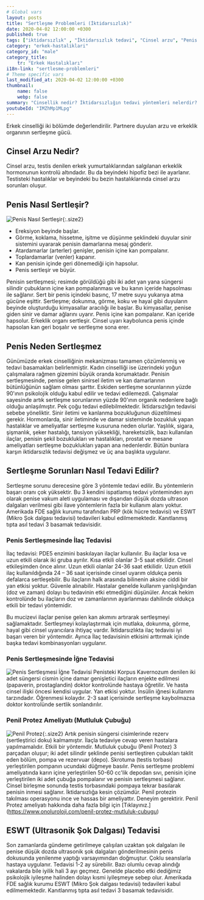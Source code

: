 ```yaml
---
# Global vars
layout: posts
title: "Sertleşme Problemleri (İktidarsızlık)"
date: 2020-04-02 12:00:00 +0300
published: true
tags: ["iktidarsızlık" , "İktidarsızlık tedavi", "Cinsel arzu", "Penis nasıl sertleşir", "Penisin sertleşme sorunları", "Sertleşme sorunu tedavisi", "iktidarsızlık çözümü" , "sertleşme sorunu çözüm" , "sertleşme problemi çözüm" , "sertleşme sorunu ameliyat" , "sertleşme sorunu iğne" , "sertleşme sorunu ilaç", "iktidarsızlık ilaç" , "iktidarsızlık iğne" , "sertleşme sorunu ESWT" , "mutluluk çubuğu", "Penil protez" , "sertleşme sorunu neden olur" , "ereksiyon sorunu" , "penis sertleşmesi" , "sertleşme problemi" , "sertleşme sorunu" , "sertleşmeme" , "penis neden sertleşmez" , "sertleşme sorunu ameliyatı" , "ereksiyon tedavi" ]
category: "erkek-hastaliklari"
category_id: "male"
category_title:
    tr: "Erkek Hastalıkları"
i18n-link: "sertlesme-problemleri"
# Theme specific vars
last_modified_at: 2020-04-02 12:00:00 +0300
thumbnail:
    name: false
    webp: false
summary: "Cinsellik nedir? İktidarsızlığın tedavi yöntemleri nelerdir? Cinsel arzu nedir? Penis nasıl sertleşir? Penisin sertleşme sorunları, Sertleşme sorunlarının tedavileri, İktidarsızlık tedavileri; ilaçla tedavi, mutluluk çubuğu, penil protez Erken boşalma ve Erken boşalma tedavisi..."
youtubeId: "IMZhMp1MLpg"
---
```






Erkek cinselliği iki bölümde değerlendirilir. Partnere duyulan arzu ve erkeklik organının sertleşme gücü.

## Cinsel Arzu Nedir?

Cinsel arzu, testis denilen erkek yumurtalıklarından salgılanan erkeklik hormonunun kontrolü altındadır. Bu da beyindeki hipofiz bezi ile ayarlanır. Testisteki hastalıklar ve beyindeki bu bezin hastalıklarında cinsel arzu sorunları oluşur.

## Penis Nasıl Sertleşir?

![Penis Nasıl Sertleşir](/assets/img/penisnasilsertlesir.jpeg){:.size2}

* Ereksiyon beyinde başlar.
* Görme, koklama, hissetme, işitme ve düşünme şeklindeki duyular sinir sistemini uyararak penisin damarlarına mesaj gönderir.
* Atardamarlar (arterler) genişler, penisin içine kan pompalanır.
* Toplardamarlar (venler) kapanır.
* Kan penisin içinde geri dönemediği için hapsolur.
* Penis sertleşir ve büyür.

Penisin sertleşmesi; resimde görüldüğü gibi iki adet yan yana süngersi silindir çubukların içine kan pompalanması ve bu kanın içeride hapsolması ile sağlanır. Sert bir penis içindeki basınç, 17 metre suyu yukarıya atma gücüne eşittir. Sertleşme; dokunma, görme, koku ve hayal gibi duyuların beyinde oluşturduğu kimyasallar aracılığı ile başlar. Bu kimyasallar, penise giden sinir ve damar ağlarını uyarır. Penis içine kan pompalanır. Kan içeride hapsolur. Erkeklik organı sertleşir. Cinsel uyarı kaybolunca penis içinde hapsolan kan geri boşalır ve sertleşme sona erer.

## Penis Neden Sertleşmez

Günümüzde erkek cinselliğinin mekanizması tamamen çözümlenmiş ve tedavi basamakları belirlenmiştir. Kadın cinselliği ise üzerindeki yoğun çalışmalara rağmen gizemini büyük oranda korumaktadır. Penisin sertleşmesinde, penise gelen sinirsel iletim ve kan damarlarının bütünlüğünün sağlam olması şarttır. Eskiden sertleşme sorunlarının yüzde 90'ının psikolojik olduğu kabul edilir ve tedavi edilemezdi. Çalışmalar sayesinde artık sertleşme sorunlarının yüzde 90'ının organik nedenlere bağlı olduğu anlaşılmıştır. Pek çoğu tedavi edilebilmektedir. İktidarsızlığın tedavisi sebebe yöneliktir. Sinir iletimi ve kanlanma bozukluğunun düzeltilmesi gerekir. Hormonlarda, sinir iletiminde ve damar sisteminde bozukluk yapan hastalıklar ve ameliyatlar sertleşme kusuruna neden olurlar. Yaşlılık, sigara, şişmanlık, şeker hastalığı, tansiyon yüksekliği, hareketsizlik, bazı kullanılan ilaçlar, penisin şekil bozuklukları ve hastalıkları, prostat ve mesane ameliyatları sertleşme bozuklukları yapan ana nedenlerdir. Bütün bunlara karşın iktidarsızlık tedavisi değişmez ve üç ana başlıkta uygulanır.

## Sertleşme Sorunları Nasıl Tedavi Edilir?

Sertleşme sorunu derecesine göre 3 yöntemle tedavi edilir. Bu yöntemlerin başarı oranı çok yüksektir. Bu 3 kendini ispatlamış tedavi yönteminden ayrı olarak penise vakum aleti uygulaması ve dışarıdan düşük dozda ultrason dalgaları verilmesi gibi ilave yöntemlerin fazla bir kullanım alanı yoktur. Amerikada FDE sağlık kurumu tarafından PRP (kök hücre tedavisi) ve ESWT (Mikro Şok dalgası tedavisi) tedavileri kabul edilmemektedir. Kanıtlanmış tıpta asıl tedavi 3 basamak tedavisidir.

### Penis Sertleşmesinde İlaç Tedavisi

İlaç tedavisi: PDE5 enzimini baskılayan ilaçlar kullanılır. Bu ilaçlar kısa ve uzun etkili olarak iki gruba ayrılır. Kısa etkili olanlar 3-5 saat etkilidir. Cinsel etkileşimden önce alınır. Uzun etkili olanlar 24-36 saat etkilidir. Uzun etkili ilaç kullanıldığında 24 – 36 saat içerisinde cinsel uyarım oldukça penis defalarca sertleşebilir. Bu ilaçların halk arasında bilinenin aksine ciddi bir yan etkisi yoktur. Güvenle alınabilir. Hastalar genelde kullanım yanlışlığından (doz ve zaman) dolayı bu tedavinin etki etmediğini düşünüler. Ancak hekim kontrolünde bu ilaçların doz ve zamanlarının ayarlanması dahilinde oldukça etkili bir tedavi yöntemidir.

​Bu mucizevi ilaçlar penise gelen kan akımını artırarak sertleşmeyi sağlamaktadır. Sertleşmeyi kolaylaştırmak için mutlaka, dokunma, görme, hayal gibi cinsel uyarıcılara ihtiyaç vardır. İktidarsızlıkta ilaç tedavisi iyi başarı veren bir yöntemdir. Ayrıca İlaç tedavisinin etkisini arttırmak içinde başka tedavi kombinasyonları uygulanır.


### Penis Sertleşmesinde İğne Tedavisi

![Penis Sertleşmesi İğne Tedavisi](/assets/img/sertlesmesorunuigne.jpeg)
Penisteki Korpus Kavernozum denilen iki adet süngersi cismin içine damar genişletici ilaçların enjekte edilmesi (papaverin, prostaglandin) doktor kontrolünde hastaya öğretilir. Ve hasta cinsel ilişki öncesi kendisi uygular. Yan etkisi yoktur. İnsülin iğnesi kullanımı tarzındadır. Öğrenmesi kolaydır. 2-3 saat içerisinde sertleşme kaybolmazsa doktor kontrolünde sertlik sonlandırılır.

### Penil Protez Ameliyatı (Mutluluk Çubuğu)

![Penil Protez](/assets/img/penilprotez.jpeg){:.size2}
Artık penisin süngersi cisimlerinde rezerv (sertleştirici doku) kalmamıştır. İlaçla tedaviye cevap veren hastalara yapılmamalıdır. Etkili bir yöntemdir. Mutluluk çubuğu (Penil Protez) 3 parçadan oluşur; iki adet silindir şeklinde penisi sertleştiren çubukları taklit eden bölüm, pompa ve rezervuar (depo).  Skrotuma (testis torbası) yerleştirilen pompanın ucundaki düğmeye basılır. Penis sertleşme problemi ameliyatında karın içine yerleştirilen 50-60 cc'lik depodan sıvı, penisin içine yerleştirilen iki adet çubuğa pompalanır ve penisin sertleşmesi sağlanır. Cinsel birleşme sonunda testis torbasındaki pompaya tekrar basılarak penisin inmesi sağlanır. İktidarsızlığa kesin çözümdür. Penil protezin takılması operasyonu ince ve hassas bir ameliyattır. Deneyim gerektirir.  Penil Protez ameliyatı hakkında daha fazla bilgi için [Tıklayınız.] (https://www.onoluroloji.com/penil-protez-mutluluk-cubugu)

## ESWT (Ultrasonik Şok Dalgası) Tedavisi

Son zamanlarda gündeme getirilmeye çalışılan uzaktan şok dalgaları ile penise düşük dozda ultrasonik şok dalgaları gönderilmesinin penis dokusunda yenilenme yaptığı varsayımından doğmuştur. Çoklu seanslarla hastaya uygulanır. Tedavisi 1-2 ay sürebilir.  Bazı olumlu cevap alındığı vakalarda bile iyilik hali 3 ayı geçmez. Genelde placebo etki dediğimiz psikolojik iyileşme halinden dolayı kısmi iyileşmeye sebep olur.  Amerikada FDE sağlık kurumu ESWT (Mikro Şok dalgası tedavisi) tedavileri kabul edilmemektedir. Kanıtlanmış tıpta asıl tedavi 3 basamak tedavisidir.
